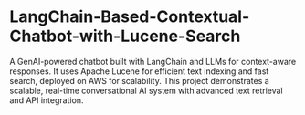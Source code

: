 # LangChain-Based-Contextual-Chatbot-with-Lucene-Search
A GenAI-powered chatbot built with LangChain and LLMs for context-aware responses. It uses Apache Lucene for efficient text indexing and fast search, deployed on AWS for scalability. This project demonstrates a scalable, real-time conversational AI system with advanced text retrieval and API integration.
